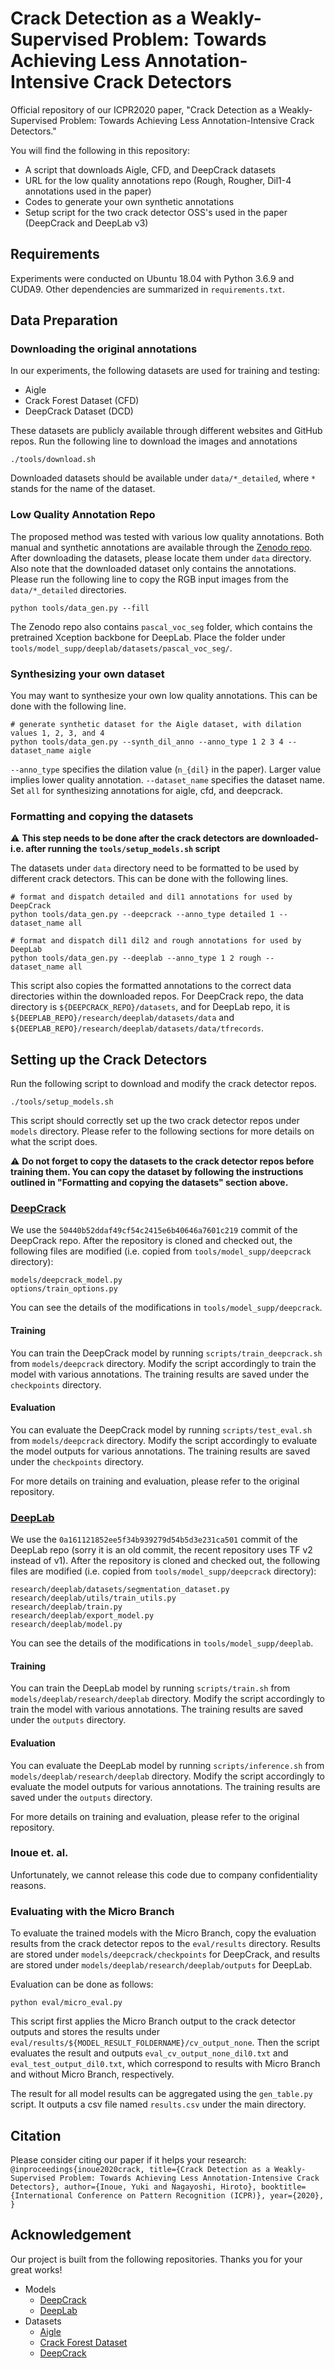 # Crack Detection as a Weakly-Supervised Problem: Towards Achieving Less Annotation-Intensive Crack Detectors

Official repository of our ICPR2020 paper, "Crack Detection as a Weakly-Supervised Problem: Towards Achieving Less Annotation-Intensive Crack Detectors."

You will find the following in this repository:

- A script that downloads Aigle, CFD, and DeepCrack datasets
- URL for the low quality annotations repo (Rough, Rougher, Dil1-4 annotations used in the paper)
- Codes to generate your own synthetic annotations
- Setup script for the two crack detector OSS's used in the paper (DeepCrack and DeepLab v3)



## Requirements

Experiments were conducted on Ubuntu 18.04 with Python 3.6.9 and CUDA9. Other dependencies are summarized in ```requirements.txt```.


## Data Preparation

### Downloading the original annotations

In our experiments, the following datasets are used for training and testing:

- Aigle
- Crack Forest Dataset (CFD)
- DeepCrack Dataset (DCD)

These datasets are publicly available through different websites and GitHub repos. Run the following line to download the images and annotations

```shell
./tools/download.sh
```

Downloaded datasets should be available under ```data/*_detailed```, where ```*``` stands for the name of the dataset.



### Low Quality Annotation Repo

The proposed method was tested with various low quality annotations. Both manual and synthetic annotations are available through the [Zenodo repo](https://zenodo.org/record/4244084#.X6KE0mj7SUk). After downloading the datasets, please locate them under ```data``` directory. Also note that the downloaded dataset only contains the annotations. Please run the following line to copy the RGB input images from the ```data/*_detailed``` directories.

```shell
python tools/data_gen.py --fill
```

The Zenodo repo also contains ```pascal_voc_seg``` folder, which contains the pretrained Xception backbone for DeepLab. Place the folder under ```tools/model_supp/deeplab/datasets/pascal_voc_seg/```.



### Synthesizing your own dataset

You may want to synthesize your own low quality annotations. This can be done with the following line.

```shell
# generate synthetic dataset for the Aigle dataset, with dilation values 1, 2, 3, and 4
python tools/data_gen.py --synth_dil_anno --anno_type 1 2 3 4 --dataset_name aigle
```

```--anno_type``` specifies the dilation value (```n_{dil}``` in the paper). Larger value implies lower quality annotation.
```--dataset_name``` specifies the dataset name. Set ```all``` for synthesizing annotations for aigle, cfd, and deepcrack.



### Formatting and copying the datasets

:warning: **This step needs to be done after the crack detectors are downloaded- i.e. after running the ```tools/setup_models.sh``` script**

The datasets under ```data``` directory need to be formatted to be used by different crack detectors. This can be done with the following lines.

```shell
# format and dispatch detailed and dil1 annotations for used by DeepCrack
python tools/data_gen.py --deepcrack --anno_type detailed 1 --dataset_name all

# format and dispatch dil1 dil2 and rough annotations for used by DeepLab
python tools/data_gen.py --deeplab --anno_type 1 2 rough --dataset_name all
```

This script also copies the formatted annotations to the correct data directories within the downloaded repos. For DeepCrack repo, the data directory is ```${DEEPCRACK_REPO}/datasets```, and for DeepLab repo, it is ```${DEEPLAB_REPO}/research/deeplab/datasets/data``` and ```${DEEPLAB_REPO}/research/deeplab/datasets/data/tfrecords```.



## Setting up the Crack Detectors

Run the following script to download and modify the crack detector repos.

```shell
./tools/setup_models.sh
```

This script should correctly set up the two crack detector repos under ```models``` directory. Please refer to the following sections for more details on what the script does.

:warning: **Do not forget to copy the datasets to the crack detector repos before training them. You can copy the dataset by following the instructions outlined in "Formatting and copying the datasets" section above.**



### [DeepCrack](https://github.com/yhlleo/DeepSegmentor)

We use the ```50440b52ddaf49cf54c2415e6b40646a7601c219``` commit of the DeepCrack repo. After the repository is cloned and checked out, the following files are modified (i.e. copied from ```tools/model_supp/deepcrack``` directory):

```
models/deepcrack_model.py
options/train_options.py
```

You can see the details of the modifications in ```tools/model_supp/deepcrack```.

#### Training

You can train the DeepCrack model by running ```scripts/train_deepcrack.sh``` from ```models/deepcrack``` directory. Modify the script accordingly to train the model with various annotations.
The training results are saved under the ```checkpoints``` directory.

#### Evaluation

You can evaluate the DeepCrack model by running ```scripts/test_eval.sh``` from ```models/deepcrack``` directory. Modify the script accordingly to evaluate the model outputs for various annotations.
The training results are saved under the ```checkpoints``` directory.

For more details on training and evaluation, please refer to the original repository.



### [DeepLab](https://github.com/tensorflow/models/tree/master/research/deeplab)

We use the ```0a161121852ee5f34b939279d54b5d3e231ca501``` commit of the DeepLab repo (sorry it is an old commit, the recent repository uses TF v2 instead of v1). After the repository is cloned and checked out, the following files are modified (i.e. copied from ```tools/model_supp/deepcrack``` directory):

```
research/deeplab/datasets/segmentation_dataset.py
research/deeplab/utils/train_utils.py
research/deeplab/train.py
research/deeplab/export_model.py
research/deeplab/model.py
```

You can see the details of the modifications in ```tools/model_supp/deeplab```.

#### Training

You can train the DeepLab model by running ```scripts/train.sh``` from ```models/deeplab/research/deeplab``` directory. Modify the script accordingly to train the model with various annotations.
The training results are saved under the ```outputs``` directory.

#### Evaluation

You can evaluate the DeepLab model by running ```scripts/inference.sh``` from ```models/deeplab/research/deeplab``` directory. Modify the script accordingly to evaluate the model outputs for various annotations.
The training results are saved under the ```outputs``` directory.

For more details on training and evaluation, please refer to the original repository.



### Inoue et. al.

Unfortunately, we cannot release this code due to company confidentiality reasons.



### Evaluating with the Micro Branch

To evaluate the trained models with the Micro Branch, copy the evaluation results from the crack detector repos to the ```eval/results``` directory. Results are stored under ```models/deepcrack/checkpoints``` for DeepCrack, and results are stored under ```models/deeplab/research/deeplab/outputs``` for DeepLab.

Evaluation can be done as follows:

```shell
python eval/micro_eval.py
```

This script first applies the Micro Branch output to the crack detector outputs and stores the results under ```eval/results/${MODEL_RESULT_FOLDERNAME}/cv_output_none```.
Then the script evaluates the result and outputs ```eval_cv_output_none_dil0.txt``` and ```eval_test_output_dil0.txt```, which correspond to results with Micro Branch and without Micro Branch, respectively.

The result for all model results can be aggregated using the ```gen_table.py``` script. It outputs a csv file named  ```results.csv``` under the main directory.



## Citation

Please consider citing our paper if it helps your research:
​```
@inproceedings{inoue2020crack,
    title={Crack Detection as a Weakly-Supervised Problem: Towards Achieving Less Annotation-Intensive Crack Detectors},
    author={Inoue, Yuki and Nagayoshi, Hiroto},
    booktitle={International Conference on Pattern Recognition (ICPR)},
    year={2020},
}​```



## Acknowledgement

Our project is built from the following repositories. Thanks you for your great works!

- Models
  - [DeepCrack](https://github.com/yhlleo/DeepSegmentor)
  - [DeepLab](https://github.com/tensorflow/models/tree/master/research/deeplab)
- Datasets
  - [Aigle](https://www.irit.fr/~Sylvie.Chambon/AigleRN_GT.html)
  - [Crack Forest Dataset](https://github.com/cuilimeng/CrackForest-dataset)
  - [DeepCrack](https://github.com/yhlleo/DeepCrack)